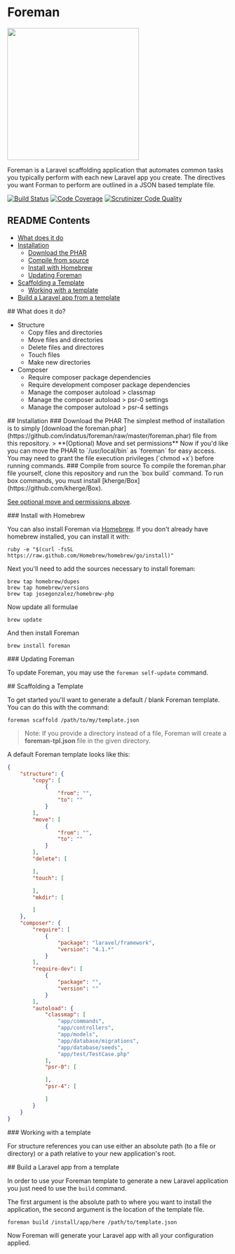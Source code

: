 # Foreman

<p align="left">
<img height="300" src="https://s3-us-west-2.amazonaws.com/oss-avatars/foreman_round_readme.png">
</p>

Foreman is a Laravel scaffolding application that automates common tasks you typically perform with each new Laravel app you create.  The directives you want Forman to perform are outlined in a JSON based template file.

[![Build Status](https://travis-ci.org/Indatus/foreman.png?branch=master)](https://travis-ci.org/Indatus/foreman) [![Code Coverage](https://scrutinizer-ci.com/g/Indatus/foreman/badges/coverage.png?b=master)](https://scrutinizer-ci.com/g/Indatus/foreman/?branch=master) [![Scrutinizer Code Quality](https://scrutinizer-ci.com/g/Indatus/foreman/badges/quality-score.png?b=master)](https://scrutinizer-ci.com/g/Indatus/foreman/?branch=master)

## README Contents

* [What does it do](#what-does-it-do)
* [Installation](#installation)
  * [Download the PHAR](#install-download)
  * [Compile from source](#install-compile)
  * [Install with Homebrew](#install-homebrew)
  * [Updating Foreman](#updating)
* [Scaffolding a Template](#scaffolding)
  * [Working with a template](#working-with-template)
* [Build a Laravel app from a template](#building)


<a name="what-does-it-do" />
## What does it do?

* Structure
  * Copy files and directories 
  * Move files and directories 
  * Delete files and directores
  * Touch files
  * Make new directories
* Composer
  * Require composer package dependencies
  * Require development composer package dependencies
  * Manage the composer autoload > classmap
  * Manage the composer autoload > psr-0 settings
  * Manage the composer autoload > psr-4 settings

<a name="installation" />
## Installation


<a name="install-download" />
### Download the PHAR
The simplest method of installation is to simply [download the foreman.phar](https://github.com/indatus/foreman/raw/master/foreman.phar) file from this repository.

<a name="mv-easy-access" />
> **(Optional) Move and set permissions**
Now if you'd like you can move the PHAR to `/usr/local/bin` as `foreman` for easy access. You may need to grant the file execution privileges (`chmod +x`) before running commands.

<a name="install-compile" />
### Compile from source
To compile the foreman.phar file yourself, clone this repository and run the `box build` command. To run box commands, you must install [kherge/Box](https://github.com/kherge/Box).

[See optional move and permissions above](#mv-easy-access).

<a name="install-homebrew" />
### Install with Homebrew

You can also install Foreman via [Homebrew](http://brew.sh).  If you don't already have homebrew installed, you can install it with:

    ruby -e "$(curl -fsSL https://raw.github.com/Homebrew/homebrew/go/install)"

Next you'll need to add the sources necessary to install foreman:

    brew tap homebrew/dupes
    brew tap homebrew/versions
    brew tap josegonzalez/homebrew-php

Now update all formulae

    brew update

And then install Foreman

    brew install foreman

<a name="updating" />
### Updating Foreman

To update Foreman, you may use the `foreman self-update` command.

<a name="scaffolding" />
## Scaffolding a Template

To get started you'll want to generate a default / blank Foreman template.  You can do this with the command:

    foreman scaffold /path/to/my/template.json

> Note: If you provide a directory instead of a file, Foreman will create a **foreman-tpl.json** file in the given directory.

A default Foreman template looks like this:

```json
{
    "structure": {
        "copy": [
            {
                "from": "",
                "to": ""
            }
        ],
        "move": [
            {
                "from": "",
                "to": ""
            }
        ],
        "delete": [

        ],
        "touch": [

        ],
        "mkdir": [

        ]
    },
    "composer": {
        "require": [
            {
                "package": "laravel/framework",
                "version": "4.1.*"
            }
        ],
        "require-dev": [
            {
                "package": "",
                "version": ""
            }
        ],
        "autoload": {
            "classmap": [
                "app/commands",
                "app/controllers",
                "app/models",
                "app/database/migrations",
                "app/database/seeds",
                "app/test/TestCase.php"
            ],
            "psr-0": [

            ],
            "psr-4": [

            ]
        }
    }
}
```

<a name="working-with-template" />
### Working with a template

For structure references you can use either an absolute path (to a file or directory) or a path relative to your new application's root.

<a name="building" />
## Build a Laravel app from a template

In order to use your Foreman template to generate a new Laravel application you just need to use the `build` command.  

The first argument is the absolute path to where you want to install the application, the second argument is the location of the template file.

    foreman build /install/app/here /path/to/template.json

Now Foreman will generate your Laravel app with all your configuration applied.

